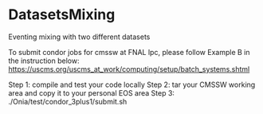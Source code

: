 # DatasetsMixing
Eventing mixing with two different datasets

To submit condor jobs for cmssw at FNAL lpc, please follow Example B in the instruction below:
https://uscms.org/uscms_at_work/computing/setup/batch_systems.shtml

Step 1: compile and test your code locally
Step 2: tar your CMSSW working area and copy it to your personal EOS area
Step 3: ./Onia/test/condor_3plus1/submit.sh 
